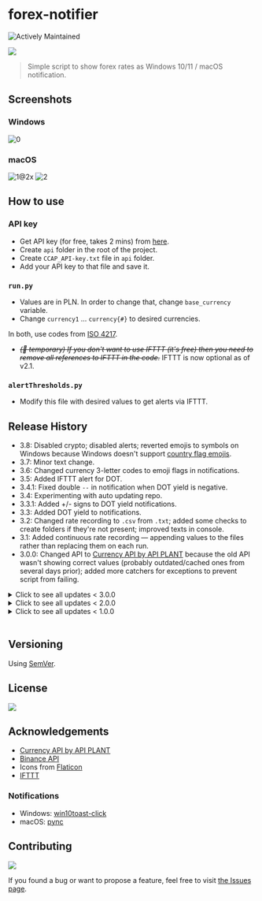 # forex-notifier

![Actively Maintained](https://img.shields.io/badge/Maintenance%20Level-Actively%20Maintained-green.svg)

![](https://img.shields.io/badge/platform-Windows%20%7C%20macOS-blue)

>Simple script to show forex rates as Windows 10/11 / macOS notification.

## Screenshots

### Windows

![0](https://user-images.githubusercontent.com/6877391/143601416-f47e87d5-6a51-4657-905c-819a2b9cc368.jpg)

### macOS
![1@2x](https://user-images.githubusercontent.com/6877391/143601426-0c3242fd-d0ad-4af3-ab60-926217f34f0b.jpg)
![2](https://i.postimg.cc/FzDcCr58/screenshot.png)

## How to use

### API key 

- Get API key (for free, takes 2 mins) from [here](https://currency.getgeoapi.com).
- Create `api` folder in the root of the project.
- Create `CCAP_API-key.txt` file in `api` folder.
- Add your API key to that file and save it.

### `run.py`

- Values are in PLN. In order to change that, change `base_currency` variable.
- Change `currency1` … `currency{#}` to desired currencies.

In both, use codes from [ISO 4217](https://en.wikipedia.org/wiki/ISO_4217).

- <s><i>(🚧 temporary) If you don't want to use IFTTT (it's free) then you need to remove all references to IFTTT in the code.</i></s> IFTTT is now optional as of v2.1.

### `alertThresholds.py` 

- Modify this file with desired values to get alerts via IFTTT.

## Release History

- 3.8: Disabled crypto; disabled alerts; reverted emojis to symbols on Windows because Windows doesn't support [country flag emojis](https://emojipedia.org/flags/#:~:text=except%20Windows%2C%C2%A0which%C2%A0displays%20two%2Dletter%20country%20codes%20instead%20of%20emoji%20flag%20images).
- 3.7: Minor text change.
- 3.6: Changed currency 3-letter codes to emoji flags in notifications.
- 3.5: Added IFTTT alert for DOT.
- 3.4.1: Fixed double `--` in notification when DOT yield is negative.
- 3.4: Experimenting with auto updating repo.
- 3.3.1: Added +/- signs to DOT yield notifications.
- 3.3: Added DOT yield to notifications.
- 3.2: Changed rate recording to `.csv` from `.txt`; added some checks to create folders if they're not present; improved texts in console.
- 3.1: Added continuous rate recording — appending values to the files rather than replacing them on each run.
- 3.0.0: Changed API to [Currency API by API PLANT](https://currency.getgeoapi.com) because the old API wasn't showing correct values (probably outdated/cached ones from several days prior); added more catchers for exceptions to prevent script from failing.

<details>

<summary>
Click to see all updates < 3.0.0
</summary>

- 2.1.3: Further cleaning of notifications — this time to the code.
- 2.1.2: Further notifications' text cleaning.
- 2.1.1: Fixed regression bug and cleaned the text in notifications.
- 2.1: Added [Binance API](https://binance-docs.github.io/apidocs/spot/en/) to get rates of different coins. 
- 2.0.3: Added notification when API is down.
- 2.0.2: Made IFTTT alerts optional.
- 2.0.1: Switched to showing 4 decimals in alerts (left 2 decimals for everything else); added `try` & `except` for alerts so the script doesn't break if some thresholds are empty / disabled.
- 2.0.0: Google scraper is failing to obtain values so re-using previous API used in 0.x versions; added buy/sell notifications via IFTTT.
</details>

<details>

<summary>
Click to see all updates < 2.0.0
</summary>

- 1.1: Added BTC; tweaked some text and comments.
- 1.0.2: Moved alert thresholds to a separate file.
- 1.0.1: Tiny tweak in Windows notifications' title.
- 1.0.0: Instead of using API the script is scraping Google; switched back to showing 2 instead of 3 decimals; fixed Windows notifications' text; added some more comments.
</details>

<details>

<summary>
Click to see all updates < 1.0.0
</summary>

- 0.11: Windows notifications: tested & improved + added icons; added API status to README.
- 0.10.1: Changed URLs for icons used in macOS notifications; switched from showing 2 to 3 decimals; small tweak to how trend is calculated.
- 0.10: Added custom alerts via IFTTT (using webhook).
- 0.9: Click notification to go to URL with charts.
- 0.8: Notification icon is selected based on the trend.
- 0.7: Cleaned the structure a bit; switched to use variables `base_currency` & `currency#` to get rates.
- 0.6: Notifications re-enabled.
- 0.5: Added a branch with function to reduce SLOC (-35%). Notifications disabled.
- 0.4.1: Tiny bug fix related to variable.
- 0.4: Added comparison with previous values from the last script run.
- 0.3: v1 of notifications added.
- 0.2: Improved code so only the currency pair rate is shown without JSON stuff.
- 0.1: Initial release.
</details>

<br>

## Versioning

Using [SemVer](http://semver.org/).

## License

![](https://img.shields.io/github/license/vardecab/forex-notifier)

## Acknowledgements

- [Currency API by API PLANT](https://currency.getgeoapi.com) 
- [Binance API](https://binance-docs.github.io/apidocs/spot/en/)
- Icons from [Flaticon](https://www.flaticon.com)
- [IFTTT](https://ifttt.com)
### Notifications
- Windows: [win10toast-click](https://github.com/vardecab/win10toast-click)
- macOS: [pync](https://github.com/SeTeM/pync)

## Contributing

![](https://img.shields.io/github/issues/vardecab/forex-notifier)

If you found a bug or want to propose a feature, feel free to visit [the Issues page](https://github.com/vardecab/forex-notifier/issues).
